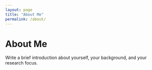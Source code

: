 ```yaml
---
layout: page
title: "About Me"
permalink: /about/
---
```

# About Me

Write a brief introduction about yourself, your background, and your research focus.
